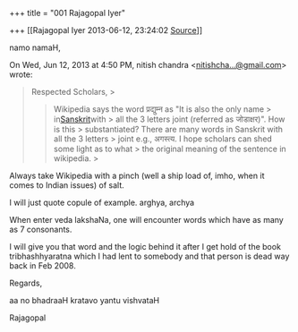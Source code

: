 +++
title = "001 Rajagopal Iyer"

+++
[[Rajagopal Iyer	2013-06-12, 23:24:02 [Source](https://groups.google.com/g/samskrita/c/u93BGUmCNHo)]]



namo namaH,

  
  

  

On Wed, Jun 12, 2013 at 4:50 PM, nitish chandra \<[nitishcha...@gmail.com]()\> wrote:  

> Respected Scholars, >
> 
> > Wikipedia says the word प्रद्युम्न as "It is also the only name > in[Sanskrit](http://en.wikipedia.org/wiki/Sanskrit "Sanskrit")with > all the 3 letters joint (referred as जोडाक्षर)". How is this > substantiated? There are many words in Sanskrit with all the 3 letters > joint e.g., अगस्त्य. I hope scholars can shed some light as to what > the original meaning of the sentence in wikipedia. >
> 
> > 
> >   
> > 
> >   

  

Always take Wikipedia with a pinch (well a ship load of, imho, when it comes to Indian issues) of salt.  
  

I will just quote copule of example. arghya, archya  
  

When enter veda lakshaNa, one will encounter words which have as many as 7 consonants.  
  

I will give you that word and the logic behind it after I get hold of the book tribhashhyaratna which I had lent to somebody and that person is dead way back in Feb 2008.  
  

Regards,  
  

aa no bhadraaH kratavo yantu vishvataH  

  
  
Rajagopal

